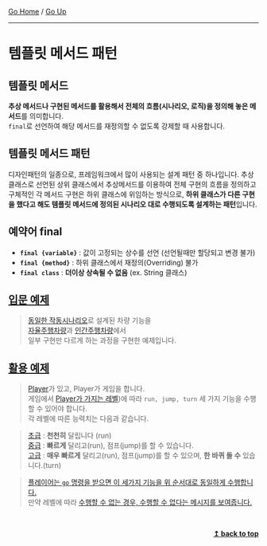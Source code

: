 [Go Home](https://github.com/devJRL/CodeLab-JAVA-Basic#codelab-java-basic) / [Go Up](..#ch08추상-클래스)

----

# 템플릿 메서드 패턴

## 템플릿 메서드

**추상 메서드나 구현된 메서드를 활용해서 전체의 흐름(시나리오, 로직)을 정의해 놓은 메서드**를 의미합니다.  
`final`로 선언하여 해당 메서드를 재정의할 수 없도록 강제할 때 사용합니다.

## 템플릿 메서드 패턴

디자인패턴의 일종으로, 프레임워크에서 많이 사용되는 설계 패턴 중 하나입니다.
추상 클래스로 선언된 상위 클래스에서 추상메서드를 이용하여 전체 구현의 흐름을 정의하고
구체적인 각 메서드 구현은 하위 클래스에 위임하는 방식으로,
**하위 클래스가 다른 구현을 했다고 해도 템플릿 메서드에 정의된 시나리오 대로 수행되도록 설계하는 패턴**입니다.

## 예약어 **final**

- **`final {variable}`** : 값이 고정되는 상수를 선언 (선언될때만 할당되고 변경 불가)  
- **`final {method}`** : 하위 클래스에서 재정의(Overriding) 불가  
- **`final class`** : **더이상 상속될 수 없음** (ex. String 클래스)

## [입문 예제](./CarTest.java#L13)

> [동일한 작동시나리오](./Car.java#L20)로 설계된 차량 기능을  
> [자율주행차량](./AICar.java#L6)과 [인간주행차량](./ManualCar.java#L6)에서  
> 일부 구현만 다르게 하는 과정을 구현한 예제입니다.

## [활용 예제](./PlayerTest.java)

> [Player](./Player.java#L3)가 있고, Player가 게임을 합니다.  
> 게임에서 [Player가 가지는 레벨](./PlayerLevel.java#L6))에 따라 `run, jump, turn` 세 가지 기능을  수행할 수 있어야 합니다.  
> 각 레벨에 따른 능력치는 다음과 같습니다.

> [초급](./BeginnerLevel.java#L3) : **천천히** 달립니다 (run)  
> [중급](./AdvancedLevel.java#L3) : **빠르게** 달리고(run), 점프(jump)를 할 수 있습니다.  
> [고급](./SuperLevel.java#L3) : **매우 빠르게** 달리고(run), 점프(jump)를 할 수 있으며, **한 바퀴 돌 수** 있습니다.(turn)  

> [플레이어는 `go` 명령을 받으면 이 세가지 기능을 위 순서대로 동일하게 수행합니다.](./PlayerLevel.java#L18)  
> 만약 레벨에 따라  [수행할  수 없는 경우, 수행할 수 없다는 메시지를 보여줍니다.](./BeginnerLevel.java#L12)

<br/><div align="right"><b><a href="#----">↥ back to top</a></b></div><br/>
